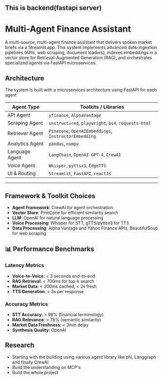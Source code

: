 ## This is backend(fastapi server)

# Multi-Agent Finance Assistant

A multi-source, multi-agent finance assistant that delivers spoken market briefs via a Streamlit app. This system implements advanced data-ingestion pipelines (APIs, web scraping, document loaders), indexes embeddings in a vector store for Retrieval-Augmented Generation (RAG), and orchestrates specialized agents via FastAPI microservices.

## Architecture

The system is built with a microservices architecture using FastAPI for each agent

| Agent Type        | Toolkits / Libraries                           |
|------------------|-------------------------------------------------|
| API Agent         | `yfinance`, `AlphaVantage`
| Scraping Agent    | `unstructured`, `playwright`, `bs4`, `requests-html` |
| Retriever Agent   | `Pinecone`, `OpenAIEmbeddings`, `InstructorEmbedding` |
| Analytics Agent   | `pandas`, `numpy`                              |
| Language Agent    | `LangChain`, `OpenAI GPT-4`, `CrewAI`          |
| Voice Agent       | `Whisper`, `pyttsx3`, `EdgeTTS`                |
| UI & Routing      | `Streamlit`, `FastAPI`, `reactJS`              |

---



## Framework & Toolkit Choices

- **Agent Framework**: CrewAI for agent orchestration
- **Vector Store**: PineCone for efficient similarity search
- **LLM**: OpenAI for natural language processing
- **Voice Processing**: Whisper for STT, gTTS/pyttsx3 for TTS
- **Data Processing**: Alpha Vantage and Yahoo Finance APIs, BeautifulSoup for web scraping

## 📊 Performance Benchmarks

### Latency Metrics
- **Voice-to-Voice**: < 3 seconds end-to-end
- **RAG Retrieval**: < 700ms for top-k search
- **Market Data**: < 200ms cached, < 2s fresh
- **TTS Generation**: < 3s per response

### Accuracy Metrics
- **STT Accuracy**: > 98% (financial terminology)
- **RAG Relevance**: > 78% (semantic similarity)
- **Market Data Freshness**: < 3min delay
- **Synthesis Quality**:  OpenAI

## Research
- Starting with the building using various agent library like phi, Langgraph and finally CrewAI
- Build the understanding on MCP's
- Build the whole project
